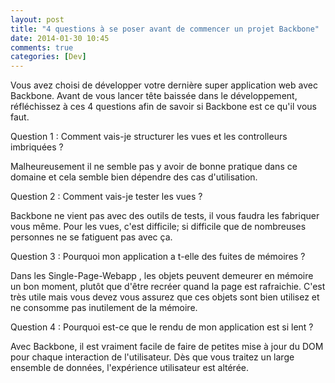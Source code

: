 ```yaml
---
layout: post
title: "4 questions à se poser avant de commencer un projet Backbone"
date: 2014-01-30 10:45
comments: true
categories: [Dev]
---
```


<p class="foreword">
Vous avez choisi de développer votre dernière super application web avec Backbone. Avant de vous lancer tête baissée dans le développement, réfléchissez à ces 4 questions afin de savoir si Backbone est ce qu'il vous faut.
</p>
<!-- more -->

Question 1 : Comment vais-je structurer les vues et les controlleurs imbriquées ?

Malheureusement il ne semble pas y avoir de bonne pratique dans ce domaine et cela semble bien dépendre des cas d'utilisation.

Question 2 : Comment vais-je tester les vues ?

Backbone ne vient pas avec des outils de tests, il vous faudra les fabriquer vous même. Pour les vues, c'est difficile; si difficile que de nombreuses personnes ne se fatiguent pas avec ça.

Question 3 : Pourquoi mon application a t-elle des fuites de mémoires ?

Dans les Single-Page-Webapp , les objets peuvent demeurer en mémoire un bon moment, plutôt que d'être recréer quand la page est rafraichie. C'est très utile mais vous devez vous assurez que ces objets sont bien utilisez et ne consomme pas inutilement de la mémoire.

Question 4 : Pourquoi est-ce que le rendu de mon application est si lent ?

Avec Backbone, il est vraiment facile de faire de petites mise à jour du DOM pour chaque interaction de l'utilisateur. Dès que vous traitez un large ensemble de données, l'expérience utilisateur est altérée.
